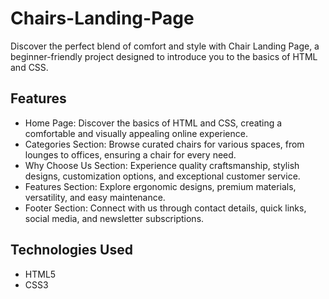 # Chairs-Landing-Page
Discover the perfect blend of comfort and style with Chair Landing Page, a beginner-friendly project designed to introduce you to the basics of HTML and CSS.

## Features
- Home Page: Discover the basics of HTML and CSS, creating a comfortable and visually appealing online experience.
- Categories Section: Browse curated chairs for various spaces, from lounges to offices, ensuring a chair for every need.
- Why Choose Us Section: Experience quality craftsmanship, stylish designs, customization options, and exceptional customer service.
- Features Section: Explore ergonomic designs, premium materials, versatility, and easy maintenance.
- Footer Section: Connect with us through contact details, quick links, social media, and newsletter subscriptions.

## Technologies Used
- HTML5
- CSS3
